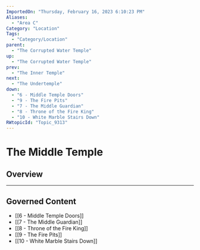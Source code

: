 ```yaml
---
ImportedOn: "Thursday, February 16, 2023 6:10:23 PM"
Aliases:
  - "Area C"
Category: "Location"
Tags:
  - "Category/Location"
parent:
  - "The Corrupted Water Temple"
up:
  - "The Corrupted Water Temple"
prev:
  - "The Inner Temple"
next:
  - "The Undertemple"
down:
  - "6 - Middle Temple Doors"
  - "9 - The Fire Pits"
  - "7 - The Middle Guardian"
  - "8 - Throne of the Fire King"
  - "10 - White Marble Stairs Down"
RWtopicId: "Topic_9313"
---
```

# The Middle Temple
## Overview
---
## Governed Content
- [[6 - Middle Temple Doors]]
- [[7 - The Middle Guardian]]
- [[8 - Throne of the Fire King]]
- [[9 - The Fire Pits]]
- [[10 - White Marble Stairs Down]]

